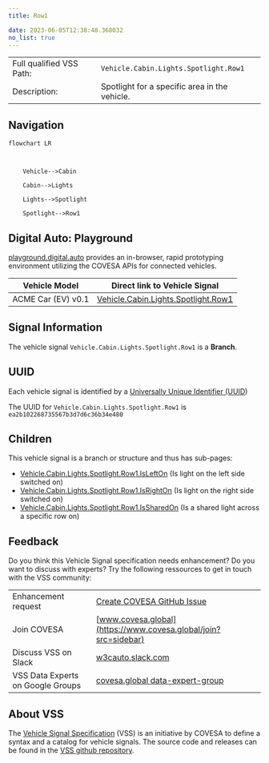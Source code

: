 ```yaml
---
title: Row1

date: 2023-06-05T12:38:48.368032
no_list: true
---
```



| | |
|---|---|
| Full qualified VSS Path: | `Vehicle.Cabin.Lights.Spotlight.Row1` |
| Description: | Spotlight for a specific area in the vehicle. |

## Navigation

```mermaid
flowchart LR



    Vehicle-->Cabin

    Cabin-->Lights

    Lights-->Spotlight

    Spotlight-->Row1

```


## Digital Auto: Playground

[playground.digital.auto](http://digital.auto) provides an in-browser, rapid prototyping environment utilizing the COVESA APIs for connected vehicles. 

| Vehicle Model | Direct link to Vehicle Signal |
|---|---|
| ACME Car (EV) v0.1 | [Vehicle.Cabin.Lights.Spotlight.Row1](https://digitalauto.netlify.app/model/STLWzk1WyqVVLbfymb4f/cvi/list/Vehicle.Cabin.Lights.Spotlight.Row1/) |


## Signal Information




The vehicle signal `Vehicle.Cabin.Lights.Spotlight.Row1` is a **Branch**.





## UUID

Each vehicle signal is identified by a [Universally Unique Identifier (UUID](https://en.wikipedia.org/wiki/Universally_unique_identifier))

The UUID for `Vehicle.Cabin.Lights.Spotlight.Row1` is `ea2b102268735567b3d7d6c36b34e480`

## Children

This vehicle signal is a branch or structure and thus has sub-pages:

- [Vehicle.Cabin.Lights.Spotlight.Row1.IsLeftOn](islefton/) (Is light on the left side switched on)
- [Vehicle.Cabin.Lights.Spotlight.Row1.IsRightOn](isrighton/) (Is light on the right side switched on)
- [Vehicle.Cabin.Lights.Spotlight.Row1.IsSharedOn](issharedon/) (Is a shared light across a specific row on)


## Feedback

Do you think this Vehicle Signal specification needs enhancement? Do you want to discuss with experts? Try the following ressources to get in touch with the VSS community:

| | |
|---|---|
| Enhancement request | [Create COVESA GitHub Issue](https://github.com/COVESA/vehicle_signal_specification/issues/new?body=Please+describe+your+feedback&title=Signal+feedback+Vehicle.Cabin.Lights.Spotlight.Row1) |
| Join COVESA | [www.covesa.global](https://www.covesa.global/join?src=sidebar) |
| Discuss VSS on Slack | [w3cauto.slack.com](http://w3cauto.slack.com/) |
| VSS Data Experts on Google Groups | [covesa.global data-expert-group](https://groups.google.com/a/covesa.global/g/data-expert-group) |

## About VSS

The [Vehicle Signal Specification](https://covesa.github.io/vehicle_signal_specification/) (VSS)
is an initiative by COVESA to define a syntax and a catalog for vehicle signals.
The source code and releases can be found in the [VSS github repository](https://github.com/COVESA/vehicle_signal_specification).

